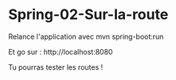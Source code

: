 # Spring-02-Sur-la-route

Relance l'application avec mvn spring-boot:run

Et go sur : http://localhost:8080

Tu pourras tester les routes !

